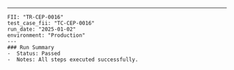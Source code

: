 ---
    FII: "TR-CEP-0016"
    test_case_fii: "TC-CEP-0016"
    run_date: "2025-01-02"
    environment: "Production"
    ---
    ### Run Summary
    -  Status: Passed
    -  Notes: All steps executed successfully.